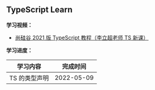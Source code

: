 ## TypeScript Learn

**学习视频：**

- [尚硅谷 2021 版 TypeScript 教程（李立超老师 TS 新课）](https://www.bilibili.com/video/BV1Xy4y1v7S2)

**学习进度：**

| **学习内容**  | **完成时间** |
| ------------- | ------------ |
| TS 的类型声明 | 2022-05-09   |
